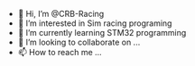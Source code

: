 - 👋 Hi, I’m @CRB-Racing
- 👀 I’m interested in Sim racing programing
- 🌱 I’m currently learning STM32 programming
- 💞️ I’m looking to collaborate on ...
- 📫 How to reach me ...

<!---
CRB-Racing/CRB-Racing is a ✨ special ✨ repository because its `README.md` (this file) appears on your GitHub profile.
You can click the Preview link to take a look at your changes.
--->
